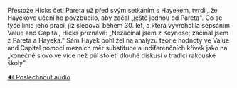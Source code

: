 
Přestože Hicks četl Pareta už před svým setkáním s Hayekem, tvrdil, že Hayekovo učení ho povzbudilo, aby začal „ještě jednou od Pareta". Co se týče linie jeho prací, již sledoval během 30. let, a která vyvrcholila sepsáním Value and Capital, Hicks přiznává: „Nezačínal jsem z Keynese; začínal jsem z Pareta a Hayeka." Sám Hayek pohlížel na analýzu teorie hodnoty ve Value and Capital pomocí mezních měr substituce a indiferenčních křivek jako na „konečné slovo ve více než půl století dlouhé diskusi v tradici rakouské školy".

[🔊 Poslechnout audio](/data/7-paragraphs/audio/chapter_180/para_007-Pestoe-Hicks-etl-Pareta-u-ped-svm-setknm-s.mp3)

